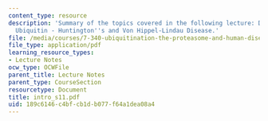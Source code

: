 ```yaml
---
content_type: resource
description: 'Summary of the topics covered in the following lecture: Diseases Involving
  Ubiquitin - Huntington''s and Von Hippel-Lindau Disease.'
file: /media/courses/7-340-ubiquitination-the-proteasome-and-human-disease-fall-2004/189c6146c4bfcb1db077f64a1dea08a4_intro_s11.pdf
file_type: application/pdf
learning_resource_types:
- Lecture Notes
ocw_type: OCWFile
parent_title: Lecture Notes
parent_type: CourseSection
resourcetype: Document
title: intro_s11.pdf
uid: 189c6146-c4bf-cb1d-b077-f64a1dea08a4
---
```

